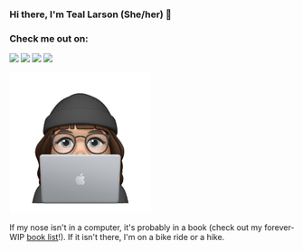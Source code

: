 ### Hi there, I'm Teal Larson (She/her) 👋

### Check me out on:
[<img src="https://img.shields.io/badge/dev.to-0A0A0A?style=for-the-badge&logo=dev.to&logoColor=white">](http://www.dev.to/tealdoestech)
[<img src="https://img.shields.io/badge/Twitter-1DA1F2?style=for-the-badge&logo=twitter&logoColor=white">](http://www.twitter.com/tealdoestech)
[<img src="https://img.shields.io/badge/Instagram-E4405F?style=for-the-badge&logo=instagram&logoColor=white">](http://www.instagram.com/tealdoestech)
[<img src="https://img.shields.io/badge/LinkedIn-0077B5?style=for-the-badge&logo=linkedin&logoColor=white">](http://www.linkedin.com/in/teal-larson)

<img src="https://github.com/tealjulia/tealjulia/blob/main/Image.png" width="250">

If my nose isn't in a computer, it's probably in a book (check out my forever-WIP [book list](https://github.com/tealjulia/book-list)!).  If it isn't there, I'm on a bike ride or a hike. 

